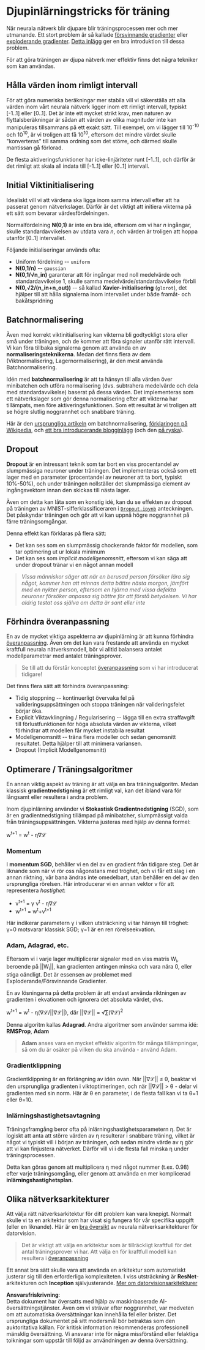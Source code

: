 # Djupinlärningstricks för träning

När neurala nätverk blir djupare blir träningsprocessen mer och mer utmanande. Ett stort problem är så kallade [försvinnande gradienter](https://en.wikipedia.org/wiki/Vanishing_gradient_problem) eller [exploderande gradienter](https://deepai.org/machine-learning-glossary-and-terms/exploding-gradient-problem#:~:text=Exploding%20gradients%20are%20a%20problem,updates%20are%20small%20and%20controlled.). [Detta inlägg](https://towardsdatascience.com/the-vanishing-exploding-gradient-problem-in-deep-neural-networks-191358470c11) ger en bra introduktion till dessa problem.

För att göra träningen av djupa nätverk mer effektiv finns det några tekniker som kan användas.

## Hålla värden inom rimligt intervall

För att göra numeriska beräkningar mer stabila vill vi säkerställa att alla värden inom vårt neurala nätverk ligger inom ett rimligt intervall, typiskt [-1..1] eller [0..1]. Det är inte ett mycket strikt krav, men naturen av flyttalsberäkningar är sådan att värden av olika magnituder inte kan manipuleras tillsammans på ett exakt sätt. Till exempel, om vi lägger till 10<sup>-10</sup> och 10<sup>10</sup>, är vi troligen att få 10<sup>10</sup>, eftersom det mindre värdet skulle "konverteras" till samma ordning som det större, och därmed skulle mantissan gå förlorad.

De flesta aktiveringsfunktioner har icke-linjäriteter runt [-1..1], och därför är det rimligt att skala all indata till [-1..1] eller [0..1] intervall.

## Initial Viktinitialisering

Idealiskt vill vi att värdena ska ligga inom samma intervall efter att ha passerat genom nätverkslager. Därför är det viktigt att initiera vikterna på ett sätt som bevarar värdesfördelningen.

Normalfördelning **N(0,1)** är inte en bra idé, eftersom om vi har *n* ingångar, skulle standardavvikelsen av utdata vara *n*, och värden är troligen att hoppa utanför [0..1] intervallet.

Följande initialiseringar används ofta:

 * Uniform fördelning -- `uniform`
 * **N(0,1/n)** -- `gaussian`
 * **N(0,1/√n_in)** garanterar att för ingångar med noll medelvärde och standardavvikelse 1, skulle samma medelvärde/standardavvikelse förbli
 * **N(0,√2/(n_in+n_out))** -- så kallad **Xavier-initialisering** (`glorot`), det hjälper till att hålla signalerna inom intervallet under både framåt- och bakåtspridning

## Batchnormalisering

Även med korrekt viktinitialisering kan vikterna bli godtyckligt stora eller små under träningen, och de kommer att föra signaler utanför rätt intervall. Vi kan föra tillbaka signalerna genom att använda en av **normaliseringsteknikerna**. Medan det finns flera av dem (Viktnormalisering, Lagernormalisering), är den mest använda Batchnormalisering.

Idén med **batchnormalisering** är att ta hänsyn till alla värden över minibatchen och utföra normalisering (dvs. subtrahera medelvärde och dela med standardavvikelse) baserat på dessa värden. Det implementeras som ett nätverkslager som gör denna normalisering efter att vikterna har tillämpats, men före aktiveringsfunktionen. Som ett resultat är vi troligen att se högre slutlig noggrannhet och snabbare träning.

Här är den [ursprungliga artikeln](https://arxiv.org/pdf/1502.03167.pdf) om batchnormalisering, [förklaringen på Wikipedia](https://en.wikipedia.org/wiki/Batch_normalization), och [ett bra introducerande blogginlägg](https://towardsdatascience.com/batch-normalization-in-3-levels-of-understanding-14c2da90a338) (och den [på ryska](https://habrahabr.ru/post/309302/)).

## Dropout

**Dropout** är en intressant teknik som tar bort en viss procentandel av slumpmässiga neuroner under träningen. Det implementeras också som ett lager med en parameter (procentandel av neuroner att ta bort, typiskt 10%-50%), och under träningen nollställer det slumpmässiga element av ingångsvektorn innan den skickas till nästa lager.

Även om detta kan låta som en konstig idé, kan du se effekten av dropout på träningen av MNIST-sifferklassificeraren i [`Dropout.ipynb`](../../../../../lessons/4-ComputerVision/08-TransferLearning/Dropout.ipynb) anteckningen. Det påskyndar träningen och gör att vi kan uppnå högre noggrannhet på färre träningsomgångar.

Denna effekt kan förklaras på flera sätt:

 * Det kan ses som en slumpmässig chockerande faktor för modellen, som tar optimering ut ur lokala minimum
 * Det kan ses som *implicit modellgenomsnitt*, eftersom vi kan säga att under dropout tränar vi en något annan modell

> *Vissa människor säger att när en berusad person försöker lära sig något, kommer han att minnas detta bättre nästa morgon, jämfört med en nykter person, eftersom en hjärna med vissa defekta neuroner försöker anpassa sig bättre för att förstå betydelsen. Vi har aldrig testat oss själva om detta är sant eller inte*

## Förhindra överanpassning

En av de mycket viktiga aspekterna av djupinlärning är att kunna förhindra [överanpassning](../../3-NeuralNetworks/05-Frameworks/Overfitting.md). Även om det kan vara frestande att använda en mycket kraftfull neurala nätverksmodell, bör vi alltid balansera antalet modellparametrar med antalet träningsprover.

> Se till att du förstår konceptet [överanpassning](../../3-NeuralNetworks/05-Frameworks/Overfitting.md) som vi har introducerat tidigare!

Det finns flera sätt att förhindra överanpassning:

 * Tidig stoppning -- kontinuerligt övervaka fel på valideringsuppsättningen och stoppa träningen när valideringsfelet börjar öka.
 * Explicit Viktavklingning / Regularisering -- lägga till en extra straffavgift till förlustfunktionen för höga absoluta värden av vikterna, vilket förhindrar att modellen får mycket instabila resultat
 * Modellgenomsnitt -- träna flera modeller och sedan genomsnitt resultatet. Detta hjälper till att minimera variansen.
 * Dropout (Implicit Modellgenomsnitt)

## Optimerare / Träningsalgoritmer

En annan viktig aspekt av träning är att välja en bra träningsalgoritm. Medan klassisk **gradientnedstigning** är ett rimligt val, kan det ibland vara för långsamt eller resultera i andra problem.

Inom djupinlärning använder vi **Stokastisk Gradientnedstigning** (SGD), som är en gradientnedstigning tillämpad på minibatcher, slumpmässigt valda från träningsuppsättningen. Vikterna justeras med hjälp av denna formel:

w<sup>t+1</sup> = w<sup>t</sup> - η∇ℒ

### Momentum

I **momentum SGD**, behåller vi en del av en gradient från tidigare steg. Det är liknande som när vi rör oss någonstans med tröghet, och vi får ett slag i en annan riktning, vår bana ändras inte omedelbart, utan behåller en del av den ursprungliga rörelsen. Här introducerar vi en annan vektor v för att representera *hastighet*:

* v<sup>t+1</sup> = γ v<sup>t</sup> - η∇ℒ
* w<sup>t+1</sup> = w<sup>t</sup>+v<sup>t+1</sup>

Här indikerar parametern γ i vilken utsträckning vi tar hänsyn till tröghet: γ=0 motsvarar klassisk SGD; γ=1 är en ren rörelseekvation.

### Adam, Adagrad, etc.

Eftersom vi i varje lager multiplicerar signaler med en viss matris W<sub>i</sub>, beroende på ||W<sub>i</sub>||, kan gradienten antingen minska och vara nära 0, eller stiga oändligt. Det är essensen av problemet med Exploderande/Försvinnande Gradienter.

En av lösningarna på detta problem är att endast använda riktningen av gradienten i ekvationen och ignorera det absoluta värdet, dvs.

w<sup>t+1</sup> = w<sup>t</sup> - η(∇ℒ/||∇ℒ||), där ||∇ℒ|| = √∑(∇ℒ)<sup>2</sup>

Denna algoritm kallas **Adagrad**. Andra algoritmer som använder samma idé: **RMSProp**, **Adam**

> **Adam** anses vara en mycket effektiv algoritm för många tillämpningar, så om du är osäker på vilken du ska använda - använd Adam.

### Gradientklippning

Gradientklippning är en förlängning av idén ovan. När ||∇ℒ|| ≤ θ, beaktar vi den ursprungliga gradienten i viktoptimeringen, och när ||∇ℒ|| > θ - delar vi gradienten med sin norm. Här är θ en parameter, i de flesta fall kan vi ta θ=1 eller θ=10.

### Inlärningshastighetsavtagning

Träningsframgång beror ofta på inlärningshastighetsparametern η. Det är logiskt att anta att större värden av η resulterar i snabbare träning, vilket är något vi typiskt vill i början av träningen, och sedan mindre värde av η gör att vi kan finjustera nätverket. Därför vill vi i de flesta fall minska η under träningsprocessen.

Detta kan göras genom att multiplicera η med något nummer (t.ex. 0.98) efter varje träningsomgång, eller genom att använda en mer komplicerad **inlärningshastighetsplan**.

## Olika nätverksarkitekturer

Att välja rätt nätverksarkitektur för ditt problem kan vara knepigt. Normalt skulle vi ta en arkitektur som har visat sig fungera för vår specifika uppgift (eller en liknande). Här är en [bra översikt](https://www.topbots.com/a-brief-history-of-neural-network-architectures/) av neurala nätverksarkitekturer för datorvision.

> Det är viktigt att välja en arkitektur som är tillräckligt kraftfull för det antal träningsprover vi har. Att välja en för kraftfull modell kan resultera i [överanpassning](../../3-NeuralNetworks/05-Frameworks/Overfitting.md)

Ett annat bra sätt skulle vara att använda en arkitektur som automatiskt justerar sig till den erforderliga komplexiteten. I viss utsträckning är **ResNet**-arkitekturen och **Inception** självjusterande. [Mer om datorvisionsarkitekturer](../07-ConvNets/CNN_Architectures.md)

**Ansvarsfriskrivning**:  
Detta dokument har översatts med hjälp av maskinbaserade AI-översättningstjänster. Även om vi strävar efter noggrannhet, var medveten om att automatiska översättningar kan innehålla fel eller brister. Det ursprungliga dokumentet på sitt modersmål bör betraktas som den auktoritativa källan. För kritisk information rekommenderas professionell mänsklig översättning. Vi ansvarar inte för några missförstånd eller felaktiga tolkningar som uppstår till följd av användningen av denna översättning.